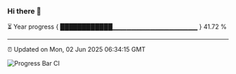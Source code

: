 ### Hi there 👋

⏳ Year progress { ████████████▁▁▁▁▁▁▁▁▁▁▁▁▁▁▁▁▁▁ } 41.72 %

---

⏰ Updated on Mon, 02 Jun 2025 06:34:15 GMT

![Progress Bar CI](https://github.com/liununu/liununu/workflows/Progress%20Bar%20CI/badge.svg)

